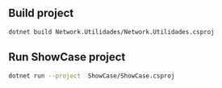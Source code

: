 ## Build project
```sh
dotnet build Network.Utilidades/Network.Utilidades.csproj 
```
## Run ShowCase project
```sh
dotnet run --project  ShowCase/ShowCase.csproj 
```
